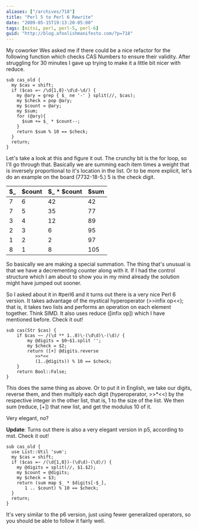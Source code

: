 ```yaml
---
aliases: ["/archives/718"]
title: "Perl 5 to Perl 6 Rewrite"
date: "2009-05-15T19:13:20-05:00"
tags: [mitsi, perl, perl-5, perl-6]
guid: "http://blog.afoolishmanifesto.com/?p=718"
---
```

My coworker Wes asked me if there could be a nice refactor for the following function which checks CAS Numbers to ensure their validity. After struggling for 30 minutes I gave up trying to make it a little bit nicer with reduce.

    sub cas_old {
      my $cas = shift;
      if ($cas =~ /\d{1,8}-\d\d-\d/) {
        my @ary = grep { $_ ne '-' } split(//, $cas);
        my $check = pop @ary;
        my $count = @ary;
        my $sum;
        for (@ary){
          $sum += $_ * $count--;
        }
        return $sum % 10 == $check;
      }
      return;
    }

Let's take a look at this and figure it out. The crunchy bit is the for loop, so I'll go through that. Basically we are summing each item times a weight that is inversely proportional to it's location in the list. Or to be more explicit, let's do an example on the board (7732-18-5.) 5 is the check digit.

<table style="border-spacing: 10px">
  <thead>
    <tr>
      <th>$_</th>
      <th>$count</th>
      <th>$_ * $count</th>
      <th>$sum</th>
    </tr>
  </thead>
  <tbody>
    <tr>
      <td>7</td>
      <td>6</td>
      <td>42</td>
      <td>42</td>
    </tr>
    <tr>
      <td>7</td>
      <td>5</td>
      <td>35</td>
      <td>77</td>
    </tr>
    <tr>
      <td>3</td>
      <td>4</td>
      <td>12</td>
      <td>89</td>
    </tr>
    <tr>
      <td>2</td>
      <td>3</td>
      <td>6</td>
      <td>95</td>
    </tr>
    <tr>
      <td>1</td>
      <td>2</td>
      <td>2</td>
      <td>97</td>
    </tr>
    <tr>
      <td>8</td>
      <td>1</td>
      <td>8</td>
      <td>105</td>
    </tr>
  </tbody>
</table>

So basically we are making a special summation. The thing that's unusual is that we have a decrementing counter along with it. If I had the control structure which I am about to show you in my mind already the solution might have jumped out sooner.

So I asked about it in #perl6 and it turns out there is a very nice Perl 6 version. It takes advantage of the mystical hyperoperator (>>infix op<<); that is, it takes two lists and performs an operation on each element together. Think SIMD. It also uses reduce ([infix op]) which I have mentioned before. Check it out!

    sub cas(Str $cas) {
        if $cas ~~ /(\d ** 1..8)\-(\d\d)\-(\d)/ {
            my @digits = $0~$1.split '';
            my $check = $2;
            return ([+] @digits.reverse
               >>*<<
               (1..@digits)) % 10 == $check;
        }
        return Bool::False;
    }

This does the same thing as above. Or to put it in English, we take our digits, reverse them, and then multiply each digit (hyperoperator, >>\*<<) by the respective integer in the other list, that is, 1 to the size of the list. We then sum (reduce, [+]) that new list, and get the modulus 10 of it.

Very elegant, no?

**Update**: Turns out there is also a very elegant version in p5, according to mst. Check it out!

    sub cas_old {
      use List::Util 'sum';
      my $cas = shift;
      if ($cas =~ /(\d{1,8})-(\d\d)-(\d)/) {
        my @digits = split(//, $1.$2);
        my $count = @digits;
        my $check = $3;
        return (sum map $_ * $digits[-$_],
           1 .. $count) % 10 == $check;
      }
      return;
    }

It's very similar to the p6 version, just using fewer generalized operators, so you should be able to follow it fairly well.
